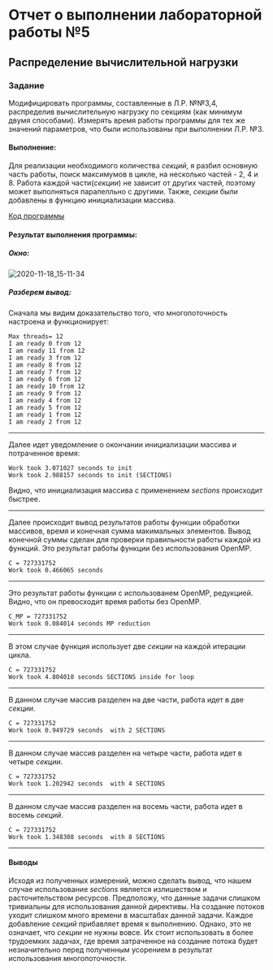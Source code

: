 # Отчет о выполнении лабораторной работы №5
## Распределение вычислительной нагрузки
### Задание
Модифицировать программы, составленные в Л.Р. №№3,4, распределив вычислительную нагрузку по секциям
(как минимум двумя способами). Измерять время работы программы для тех же значений параметров, что были использованы при выполнении Л.Р. №3. 

#### Выполнение:
Для реализации необходимого количества *секций*, я разбил основную часть работы, поиск максимумов в цикле, на несколько частей - 2, 4 и 8. Работа каждой части(*секции*) не зависит от
других частей, поэтому может выполняться паралелльно с другими. Также, *секции* были добавлены в функцию инициализации массива.

[Код программы](https://github.com/sekibura/Open-MP/blob/master/5/5/Source.cpp)

#### Результат выполнения программы:

##### Окно:
![2020-11-18_15-11-34](https://user-images.githubusercontent.com/51335422/99529123-62975580-29b0-11eb-9586-0b9009a8fea0.png)

##### Разберем вывод:

Сначала мы видим доказательство того, что многопоточность настроена и функционирует:
```
Max threads= 12
I am ready 0 from 12
I am ready 11 from 12
I am ready 3 from 12
I am ready 8 from 12
I am ready 7 from 12
I am ready 6 from 12
I am ready 10 from 12
I am ready 9 from 12
I am ready 4 from 12
I am ready 5 from 12
I am ready 1 from 12
I am ready 2 from 12
```
------
Далее идет уведомление о окончании инициализации массива и потраченное время:
```
Work took 3.071027 seconds to init
Work took 2.988157 seconds to init (SECTIONS)
```
Видно, что инициализация массива с применением *sections* происходит быстрее.

------
Далее происходит вывод результатов работы функции обработки массивов, время и конечная сумма макимальных элементов. Вывод конечной суммы сделан для проверки правильности работы каждой из функций.
Это результат работы функции без использования OpenMP.
```
C = 727331752
Work took 0.466065 seconds
```
------
Это результат работы функции с  использованем OpenMP, редукцией. Видно, что он превосходит время работы без OpenMP.
```
C_MP = 727331752
Work took 0.084014 seconds MP reduction
```
------

В этом случае функция использует две *секции* на каждой итерации цикла.
```
C = 727331752
Work took 4.804010 seconds SECTIONS inside for loop
```
------

В данном случае массив разделен на две части, работа идет в две *секции*.
```
C = 727331752
Work took 0.949729 seconds  with 2 SECTIONS
```
------

В данном случае массив разделен на четыре части, работа идет в четыре *секции*.
```
C = 727331752
Work took 1.202942 seconds  with 4 SECTIONS
```
------

В данном случае массив разделен на восемь части, работа идет в восемь *секций*.
```
C = 727331752
Work took 1.348308 seconds  with 8 SECTIONS
```
------

#### Выводы
Исходя из полученных измерений, можно сделать вывод, что нашем случае использование *sections* является излишеством и расточительством ресурсов. Предположу, что данные задачи
слишком тривиальны для использования данной директивы. На создание потоков уходит слишком много времени в масштабах данной задачи. Каждое добавление *секций* прибавляет время к выполнению.
Однако, это не означает, что *секции* не нужны вовсе. Их стоит использовать в более трудоемких задачах, где  время затраченное на создание потока будет незначительно перед полученным усорением в результат использования многопоточности.


